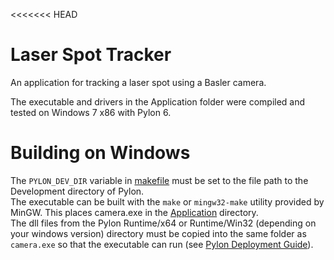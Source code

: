 <<<<<<< HEAD
# Laser Spot Tracker
An application for tracking a laser spot using a Basler camera.

The executable and drivers in the Application folder were compiled and tested on Windows 7 x86 with Pylon 6.

# Building on Windows
The `PYLON_DEV_DIR` variable in [makefile](makefile) must be set to the file path to the Development directory of Pylon.  
The executable can be built with the `make` or `mingw32-make` utility provided by MinGW. This places camera.exe in the [Application](Application) directory.  
The dll files from the Pylon Runtime/x64 or Runtime/Win32 (depending on your windows version) directory must be copied into the same folder as `camera.exe` so that the executable can run (see [Pylon Deployment Guide](https://docs.baslerweb.com/pylonapi/pylon-deployment-guide#locating-the-pylon-dlls)).
